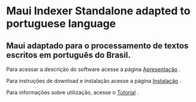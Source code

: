 # Maui Indexer Standalone adapted to portuguese language

## Maui adaptado para o processamento de textos escritos em português do Brasil.

Para acessar a descrição do software acesse a página [Apresentação](https://github.com/renatofcorrea/maui-pt/wiki/Apresentação) .


Para instruções de download e instalação acesse a página [Instalação](https://github.com/renatofcorrea/maui-pt/wiki/Instala%C3%A7%C3%A3o) .

Para informações sobre utilização, acesse o [Tutorial](https://github.com/renatofcorrea/maui-pt/wiki/Tutorial) .
